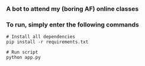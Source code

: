 ### A bot to attend my (boring AF) online classes

### To run, simply enter the following commands

```
# Install all dependencies
pip install -r requirements.txt

# Run script
python app.py
```
